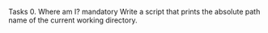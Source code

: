 Tasks 0. Where am I? mandatory Write a script that prints the absolute path name of the current working directory.
